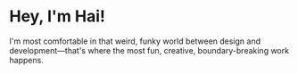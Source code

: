 # Hey, I'm Hai!

I'm most comfortable in that weird, funky world between design and development—that's where the most fun, creative, boundary-breaking work happens. 
